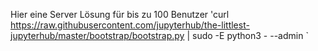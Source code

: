 Hier eine Server Lösung für bis zu 100 Benutzer
'curl https://raw.githubusercontent.com/jupyterhub/the-littlest-jupyterhub/master/bootstrap/bootstrap.py | sudo -E python3 - --admin <admin-user-name>`

